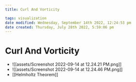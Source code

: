 ```yaml
---
title: Curl And Vorticity

tags: visualization 
date modified: Wednesday, September 14th 2022, 12:24:53 pm
date created: Thursday, July 28th 2022, 5:59:06 pm
---
```


# Curl And Vorticity
- ![[assets/Screenshot 2022-09-14 at 12.24.21 PM.png]]
- ![[assets/Screenshot 2022-09-14 at 12.24.46 PM.png]]
- [[Helmholtz Theorem]]

